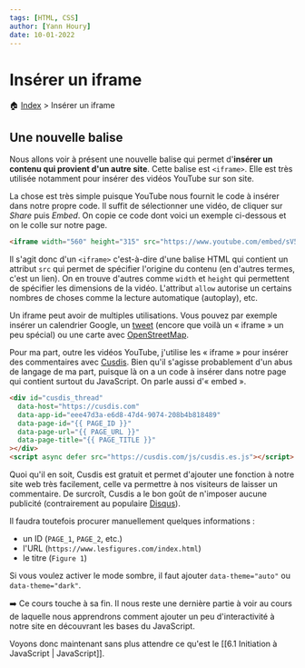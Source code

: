 ```yaml
---
tags: [HTML, CSS]
author: [Yann Houry]
date: 10-01-2022
---
```


# Insérer un iframe
🏠 [Index](https://github.com/YannHY/html-css-js/blob/main/index.md) > Insérer un iframe

## Une nouvelle balise
Nous allons voir à présent une nouvelle balise qui permet d'**insérer un contenu qui provient d'un autre site**. Cette balise est `<iframe>`. Elle est très utilisée notamment pour insérer des vidéos YouTube sur son site.

La chose est très simple puisque YouTube nous fournit le code à insérer dans notre propre code. Il suffit de sélectionner une vidéo, de cliquer sur *Share* puis *Embed*. On copie ce code dont voici un exemple ci-dessous et on le colle sur notre page.

```HTML
<iframe width="560" height="315" src="https://www.youtube.com/embed/sV5LBYs4T9Q" title="YouTube video player" frameborder="0" allow="accelerometer; autoplay; clipboard-write; encrypted-media; gyroscope; picture-in-picture" allowfullscreen></iframe>
```

Il s'agit donc d'un `<iframe>` c'est-à-dire d'une balise HTML qui contient un attribut `src` qui permet de spécifier l'origine du contenu (en d'autres termes, c'est un lien). On en trouve d'autres comme `width` et `height` qui permettent de spécifier les dimensions de la vidéo. L'attribut `allow` autorise un certains nombres de choses comme la lecture automatique (autoplay), etc.

Un iframe peut avoir de multiples utilisations. Vous pouvez par exemple insérer un calendrier Google, un [tweet](https://help.twitter.com/en/using-twitter/how-to-embed-a-tweet) (encore que voilà un « iframe » un peu spécial) ou une carte avec [OpenStreetMap](https://www.openstreetmap.org).

Pour ma part, outre les vidéos YouTube, j'utilise les « iframe » pour insérer des commentaires avec [Cusdis](https://cusdis.com). Bien qu'il s'agisse probablement d'un abus de langage de ma part, puisque là on a un code à insérer dans notre page qui contient surtout du JavaScript. On parle aussi d'« embed ».

```HTML
<div id="cusdis_thread"
  data-host="https://cusdis.com"
  data-app-id="eee47d3a-e6d8-47d4-9074-208b4b818489"
  data-page-id="{{ PAGE_ID }}"
  data-page-url="{{ PAGE_URL }}"
  data-page-title="{{ PAGE_TITLE }}"
></div>
<script async defer src="https://cusdis.com/js/cusdis.es.js"></script>
```

Quoi qu'il en soit, Cusdis est gratuit et permet d'ajouter une fonction à notre site web très facilement, celle va permettre à nos visiteurs de laisser un commentaire. De surcroît, Cusdis a le bon goût de n'imposer aucune publicité (contrairement au populaire [Disqus](https://disqus.com)).

Il faudra toutefois procurer manuellement quelques informations :

- un ID (`PAGE_1`, `PAGE_2`, etc.)
- l'URL (`https://www.lesfigures.com/index.html`)
- le titre (`Figure 1`)

Si vous voulez activer le mode sombre, il faut ajouter `data-theme="auto"` ou `data-theme="dark"`.

➡️ Ce cours touche à sa fin. Il nous reste une dernière partie à voir au cours de laquelle nous apprendrons comment ajouter un peu d'interactivité à notre site en découvrant les bases du JavaScript.

Voyons donc maintenant sans plus attendre ce qu'est le [[6.1 Initiation à JavaScript | JavaScript]].
